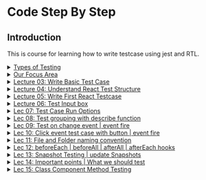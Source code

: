 # Code Step By Step

## Introduction

This is course for learning how to write testcase using jest and RTL.

<details>
    <summary> <ins>Types of Testing</ins> </summary>
    <img width="944" height="599" alt="image" src="https://github.com/swatantrasinha/jest-and-RTL/blob/main/screenshots/001-type_Of_Testing.png" />
</details>

<details>
    <summary> <ins> Our Focus Area </ins> </summary>
    <img width="944" height="599" alt="image" src="https://github.com/swatantrasinha/jest-and-RTL/blob/main/screenshots/002-Our_Focus_Area.png" />
</details>

<details>
    <summary> <ins>Lecture 03: Write Basic Test Case</ins> </summary>
    <img width="944" height="599" alt="image" src="https://github.com/user-attachments/assets/7c9ba42d-36a7-43c5-9238-c7ed698fd68e" />

Refer to : [jest Docs](https://jestjs.io/docs/api)

<ins>sum.ts</ins>

```javascript
export const sum  = (a:number ,b: number) => a+b
```

<ins>sum.test.ts</ins>
```javascript
import { sum } from "./sum";

test('testing for sum function', () => {
    const input1= 2
    const input2= 3
    const output= 5
    expect(sum(input1, input2)).toBe(output)   
})
```
</details>


<details>
    <summary> <ins>Lecture 04: Understand React Test Structure </ins> </summary>
    <img width="684" height="348" alt="image" src="https://github.com/user-attachments/assets/9fe79f92-f1c1-4169-a3a4-6a6c7e71cf5c" />

    
<ins>App.tsx</ins>

```javascript
    function App() {
      return (
        <>
          <h1>Learn React</h1>
          <p>Code Step By Step</p>  
        </>
      )
    }

    export default App
```

  <ins>App.test.tsx</ins>

  ```javascript
import {render, screen} from '@testing-library/react'
import '@testing-library/jest-dom';

import App from '../App'

test('renders learn react link', () => {
  render(<App />)
  // screen.logTestingPlaygroundURL()
  const linkElement = screen.getByText(/Learn React/i)
  expect(linkElement).toBeInTheDocument()
})

test('renders learn react link', () => {
  render(<App />)
  // screen.logTestingPlaygroundURL()
  const paraElement = screen.getByText(/Code Step By Step/i)
  expect(paraElement).toBeInTheDocument()
})
```
</details>


<details>
    <summary> <ins>Lecture 05: Write First React Testcase </ins> </summary>
     <img width="681" height="383" alt="image" src="https://github.com/user-attachments/assets/f427770e-6ff8-4608-9732-383c8f0c2227" />
<p>
    <ins>Lec05_Comp.tsx</ins>
    
```javascript
        const Lec05_Comp = () => {
          return (
            <div>
                <p>First React Test Case</p>
                <img src="https://googlechrome.github.io/samples/picture-element/images/butterfly.webp" title="butterfly" /> 
            </div>
      )
    }

    export default Lec05_Comp      
```    
</p>
<p>
 <ins>Lec05_Comp.test.tsx</ins>
    
```javascript
     
        import { render, screen } from "@testing-library/react"
        import '@testing-library/jest-dom'
        import Lec05_Comp from "./Lec05_Comp"


        test('Test First React App', () => {
            render(<Lec05_Comp />)
            screen.logTestingPlaygroundURL()
            const requiredText = screen.getByText(/First React Test Case/i)
            const imgTitle = screen.getByTitle('butterfly')
            expect(requiredText).toBeInTheDocument()
            expect(imgTitle).toBeInTheDocument()
          })
```
    
</p>
</details>

<details>
    <summary> <ins>Lecture 06: Test Input box </ins> </summary>
    <img width="646" height="543" alt="image" src="https://github.com/user-attachments/assets/d9490e07-455f-4ea4-b018-62c0081317a5" />
    
<p>
    <ins>Lec06_Comp.tsx</ins>
    
```javascript
        const Lec06_Comp = () => {
          return (
            <div>
              <input type='text' placeholder='Enter Username' name='username' id='user-id' />
            </div>
          )
        }

    export default Lec06_Comp
```

<ins>Lec06_Comp.test.tsx</ins>

```javascript
    import { render, screen } from "@testing-library/react"
    import '@testing-library/jest-dom'
    import Lec06_Comp from "./Lec06_Comp"


    test('Test First React App', () => {
        render(<Lec06_Comp />)
        // screen.logTestingPlaygroundURL()
        const checkInput = screen.getByRole('textbox')
        expect(checkInput).toBeInTheDocument()
        const checkInputPlaceholder = screen.getByPlaceholderText('Enter Username')
        expect(checkInputPlaceholder).toBeInTheDocument()
        expect(checkInput).toHaveAttribute('name', 'username')
        expect(checkInput).toHaveAttribute('id', 'user-id')
        expect(checkInput).toHaveAttribute('type', 'text')
      })

```
</p>

</details>    


<details>
    <summary> <ins> Lec 07: Test Case Run Options </ins></summary>
    <img width="646" height="462" alt="image" src="https://github.com/user-attachments/assets/70918507-e9e7-483b-ac2e-6816f79aadf5" />
<p>
        
When we give below command in watch mode :    

> npm test -- --watch

It shows options like   
<img width="374" height="116" alt="image" src="https://github.com/user-attachments/assets/e3d029dd-fe5f-42ef-8f5a-2da223aa6b55" />

</p>

</details>



<details>
<summary> <ins> Lec 08: Test grouping with describe function </ins></summary>
<p>
<img width="638" height="406" alt="image" src="https://github.com/user-attachments/assets/4acc47de-5b66-47c1-a7f6-745b0c8fd9d6" />   
    
<ins>How to group test cases ?</ins>   

<img width="725" height="644" alt="image" src="https://github.com/user-attachments/assets/f0767c89-4872-4c66-bfd3-0eb6213c0060" />

<in>Note: </ins> 

- decribe.only --> will only runs the test cases inside this describe   

- decribe.skip --> will skip all the test cases inside this describe
  
- nested describe --> if test cases inside a describe grouping is too much we can group them with nested describe 

</p>
</details>


<details>
<summary> <ins> Lec 09: Test on change event | event fire </ins></summary>
<p>   
<img width="640" height="366" alt="image" src="https://github.com/user-attachments/assets/a2ddae13-f1e3-4797-99af-82a9fa2fdef7" />   

<ins>Lec09_Comp.tsx</ins>

```javascript
import { useState } from 'react'

const Lec09_Comp = () => {
    const [data, setData] = useState("")
  return (
    <div>
        <h1>Test onChange Event with Input Textbox</h1>
        <div>
            <input type="text" value={data} onChange={(e) => setData(e?.target?.value)} />
        </div>
    </div>
  )
}
export default Lec09_Comp
```

<ins>Lec09_Comp.test.tsx</ins>

```javascript
import {fireEvent, render, screen} from '@testing-library/react'
import Lec09_Comp from "./Lec09_Comp";


test('onChange event testing', () => {
    render(<Lec09_Comp/>)
    const input:HTMLInputElement= screen.getByRole('textbox')
    fireEvent.change(input, {target:{value:'abc'}})
    expect(input?.value).toBe('abc')
})
```

</p>
</details>


<details>
<summary> <ins> Lec 10: Click event test case with button | event fire </ins></summary>
<p> 
<img width="646" height="357" alt="image" src="https://github.com/user-attachments/assets/b9fe95d4-4117-44bc-9d53-47a25e963ca4" />

<ins>Lec10_Comp.tsx</ins>
```javascript
import { useState } from 'react'

const Lec10_Comp = () => {
    const [data, setdata] = useState("")
  return (
    <div>
        <h1>Test click Event with Button</h1>
        <div>
            <button onClick={() => setdata('updated data')}>Update Data</button>
        </div>
        {data && (<h2>{data}</h2>)}
    </div>
  )
}
export default Lec10_Comp
```

<ins>Lec10_Comp.test.tsx</ins>
```javascript
import { fireEvent, render, screen } from "@testing-library/react"
import '@testing-library/jest-dom'
import Lec10_Comp from "./Lec10_Comp"


test('click event testing', () => {
    render(<Lec10_Comp />)
    const btn= screen.getByRole('button')
    fireEvent.click(btn)
    expect(screen.getByText('updated data')).toBeInTheDocument()
})
```

</p>
</details>

<details>
<summary> <ins> Lec 11: File and Folder naming convention </ins></summary>
<p> 
<img width="891" height="590" alt="image" src="https://github.com/user-attachments/assets/f3b7374b-66da-4477-9e3b-dac9e75f1c56" />
</p>
    
1. Below file name syntax are also considered testcase file:      
<img width="275" height="131" alt="image" src="https://github.com/user-attachments/assets/2d36f746-5c8a-415c-abb6-1f4fd1dd7658" />

2. if we create a folder with name  "__tests__", then all files within this folder will be considered as testcase file even if its only .js (need not to be .test or .spec )
  
</details>


<details>
<summary> <ins> Lec 12: beforeEach | beforeAll | afterAll | afterEach hooks </ins></summary>
<p> 
<img width="890" height="438" alt="image" src="https://github.com/user-attachments/assets/5fe13a36-2af2-407e-8b8d-f866f3f2012c" />
    
<ins> Note:</ins> Generally used for DB clean, environment setup, variables reset etc   


- beforeAll: executed once before execution of all the testcases
     
- beforeEach: executed each time before exection of every testcase
  
- afterAll: executed once after exection all the testcases
  
- afterEach: executed each time after exection of every testcase   
    
</p>
</details>

<details>
<summary> <ins> Lec 13: Snapshot Testing | update Snapshots </ins></summary>
<p> 
<img width="835" height="544" alt="image" src="https://github.com/user-attachments/assets/01360122-b305-4e66-9b20-ac540cff96cf" />   

```javascript
import App from "../App";
import { render } from "@testing-library/react";

test('snapshot for App component', () => {
    const container = render(<App />)
    expect(container).toMatchSnapshot()
})
```

when we run above test case file   

> yarn run test Lec12_Comp.test.tsx   


It will show in terminal that - 1 snapshot is created as below:   

<img width="618" height="241" alt="image" src="https://github.com/user-attachments/assets/3a119c0a-df42-4d93-8c91-90c7f03b0077" />   


In App.tsx if we change something say :   

~Learn React JS</h1>~   
to below:   

Learn React JS with typescript   

and then again run test case :    

> yarn run test Lec12_Comp.test.tsx   


It will show that test case is failed as there is snapshot mismatch   

<img width="750" height="572" alt="image" src="https://github.com/user-attachments/assets/633ec65a-f1d8-4c06-90f3-cf46b9bc20d6" />

 Also,it will ask to update the snapshot using   
> yarn test -u   

If we give this command and run test case again it will pass   

</p>
</details>

<details>
<summary> <ins> Lec 14: Important points | What we should test </ins></summary>
<p> 
<img width="774" height="471" alt="image" src="https://github.com/user-attachments/assets/a8347168-f4a8-4a1e-8b13-bc07ed308c20" />
</p>
</details>


<details>
<summary> <ins> Lec 15: Class Component Method Testing </ins></summary>
<p> 
    
</p>
</details>



